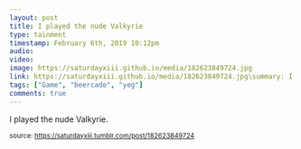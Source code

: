 ```yaml
---
layout: post
title: I played the nude Valkyrie
type: tainment
timestamp: February 6th, 2019 10:12pm
audio: 
video: 
image: https://saturdayxiii.github.io/media/182623849724.jpg
link: https://saturdayxiii.github.io/media/182623849724.jpg\summary: I played the nude Valkyrie.
tags: ["Game", "beercade", "yeg"]
comments: true
---
```


I played the nude Valkyrie.
 
  
<small>source: https://saturdayxiii.tumblr.com/post/182623849724</small>